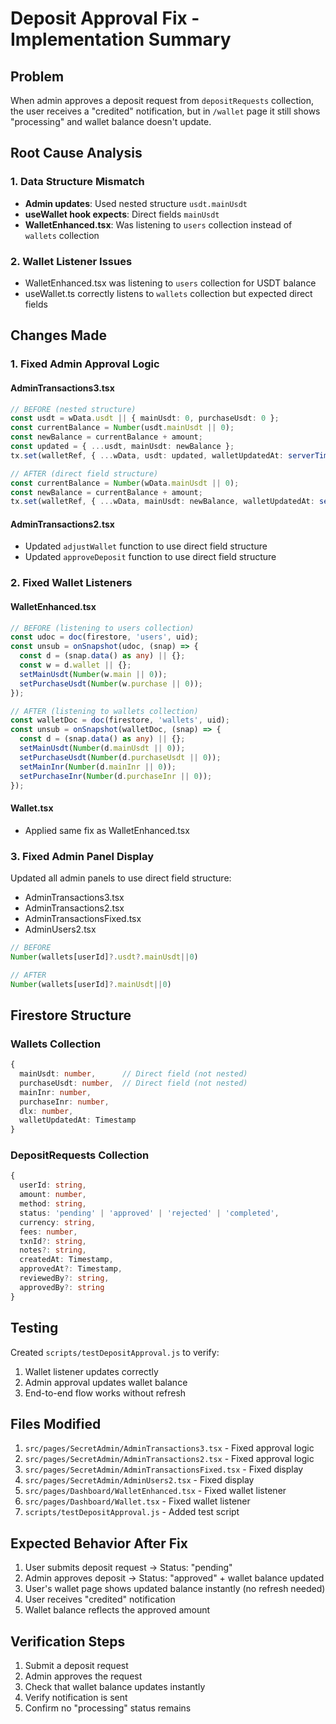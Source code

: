 # Deposit Approval Fix - Implementation Summary

## Problem
When admin approves a deposit request from `depositRequests` collection, the user receives a "credited" notification, but in `/wallet` page it still shows "processing" and wallet balance doesn't update.

## Root Cause Analysis

### 1. Data Structure Mismatch
- **Admin updates**: Used nested structure `usdt.mainUsdt` 
- **useWallet hook expects**: Direct fields `mainUsdt`
- **WalletEnhanced.tsx**: Was listening to `users` collection instead of `wallets` collection

### 2. Wallet Listener Issues
- WalletEnhanced.tsx was listening to `users` collection for USDT balance
- useWallet.ts correctly listens to `wallets` collection but expected direct fields

## Changes Made

### 1. Fixed Admin Approval Logic

#### AdminTransactions3.tsx
```typescript
// BEFORE (nested structure)
const usdt = wData.usdt || { mainUsdt: 0, purchaseUsdt: 0 };
const currentBalance = Number(usdt.mainUsdt || 0);
const newBalance = currentBalance + amount;
const updated = { ...usdt, mainUsdt: newBalance };
tx.set(walletRef, { ...wData, usdt: updated, walletUpdatedAt: serverTimestamp() }, { merge: true });

// AFTER (direct field structure)
const currentBalance = Number(wData.mainUsdt || 0);
const newBalance = currentBalance + amount;
tx.set(walletRef, { ...wData, mainUsdt: newBalance, walletUpdatedAt: serverTimestamp() }, { merge: true });
```

#### AdminTransactions2.tsx
- Updated `adjustWallet` function to use direct field structure
- Updated `approveDeposit` function to use direct field structure

### 2. Fixed Wallet Listeners

#### WalletEnhanced.tsx
```typescript
// BEFORE (listening to users collection)
const udoc = doc(firestore, 'users', uid);
const unsub = onSnapshot(udoc, (snap) => {
  const d = (snap.data() as any) || {};
  const w = d.wallet || {};
  setMainUsdt(Number(w.main || 0));
  setPurchaseUsdt(Number(w.purchase || 0));
});

// AFTER (listening to wallets collection)
const walletDoc = doc(firestore, 'wallets', uid);
const unsub = onSnapshot(walletDoc, (snap) => {
  const d = (snap.data() as any) || {};
  setMainUsdt(Number(d.mainUsdt || 0));
  setPurchaseUsdt(Number(d.purchaseUsdt || 0));
  setMainInr(Number(d.mainInr || 0));
  setPurchaseInr(Number(d.purchaseInr || 0));
});
```

#### Wallet.tsx
- Applied same fix as WalletEnhanced.tsx

### 3. Fixed Admin Panel Display

Updated all admin panels to use direct field structure:
- AdminTransactions3.tsx
- AdminTransactions2.tsx  
- AdminTransactionsFixed.tsx
- AdminUsers2.tsx

```typescript
// BEFORE
Number(wallets[userId]?.usdt?.mainUsdt||0)

// AFTER  
Number(wallets[userId]?.mainUsdt||0)
```

## Firestore Structure

### Wallets Collection
```typescript
{
  mainUsdt: number,      // Direct field (not nested)
  purchaseUsdt: number,  // Direct field (not nested)
  mainInr: number,
  purchaseInr: number,
  dlx: number,
  walletUpdatedAt: Timestamp
}
```

### DepositRequests Collection
```typescript
{
  userId: string,
  amount: number,
  method: string,
  status: 'pending' | 'approved' | 'rejected' | 'completed',
  currency: string,
  fees: number,
  txnId?: string,
  notes?: string,
  createdAt: Timestamp,
  approvedAt?: Timestamp,
  reviewedBy?: string,
  approvedBy?: string
}
```

## Testing

Created `scripts/testDepositApproval.js` to verify:
1. Wallet listener updates correctly
2. Admin approval updates wallet balance
3. End-to-end flow works without refresh

## Files Modified

1. `src/pages/SecretAdmin/AdminTransactions3.tsx` - Fixed approval logic
2. `src/pages/SecretAdmin/AdminTransactions2.tsx` - Fixed approval logic  
3. `src/pages/SecretAdmin/AdminTransactionsFixed.tsx` - Fixed display
4. `src/pages/SecretAdmin/AdminUsers2.tsx` - Fixed display
5. `src/pages/Dashboard/WalletEnhanced.tsx` - Fixed wallet listener
6. `src/pages/Dashboard/Wallet.tsx` - Fixed wallet listener
7. `scripts/testDepositApproval.js` - Added test script

## Expected Behavior After Fix

1. User submits deposit request → Status: "pending"
2. Admin approves deposit → Status: "approved" + wallet balance updated
3. User's wallet page shows updated balance instantly (no refresh needed)
4. User receives "credited" notification
5. Wallet balance reflects the approved amount

## Verification Steps

1. Submit a deposit request
2. Admin approves the request  
3. Check that wallet balance updates instantly
4. Verify notification is sent
5. Confirm no "processing" status remains
